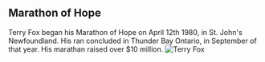 ## Marathon of Hope
Terry Fox began his Marathon of Hope on April 12th 1980, in St. John's Newfoundland. 
His ran concluded in Thunder Bay Ontario, in September of that year. 
His marathan raised over $10 million. 
![Terry Fox](https://tce-live2.s3.amazonaws.com/media/media/3ba9d503-5728-4e03-a44b-482c3a3e6972.jpg)
